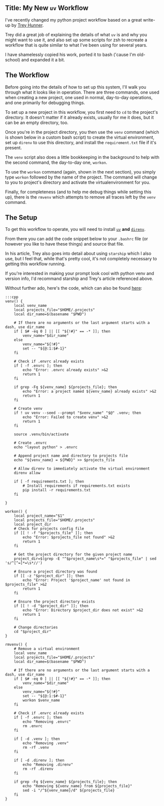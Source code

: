 Title: My New `uv` Workflow
----------------------

I've recently changed my python project workflow based on a great write-up by [Trey Hunner](https://treyhunner.com/2024/10/switching-from-virtualenvwrapper-to-direnv-starship-and-uv/).

Trey did a great job of explaining the details of what `uv` is and why you might want to use it, and also set up some scripts for zsh to recreate a workflow that is quite similar to what I've been using for several years.

I have shamelessly copied his work, ported it to bash ('cause I'm old-school) and expanded it a bit.

## The Workflow

Before going into the details of how to set up this system, I'll walk you through what it looks like in operation. There are three commands, one used when creating a new project, one used in normal, day-to-day operations, and one primarily for debugging things.

To set up a new project in this workflow, you first need to `cd` to the project's directory. It doesn't matter if it already exists, usually for me it does, but it can be an empty directory, too.

Once you're in the project directory, you then use the `venv` command (which is shown below in a custom bash script) to create the virtual environment, set up `direnv` to use this directory, and install the `requirement.txt` file if it's present.

The `venv` script also does a little bookkeeping in the background to help with the second command, the day-to-day one, `workon`.

To use the `workon` command (again, shown in the next section), you simply type `workon` followed by the name of the project. The command will change to you to project's directory and activate the virtualenvironment for you.

Finally, for completeness (and to help me debug things while setting this up), there is the `rmvenv` which attempts to remove all traces left by the `venv` command.

## The Setup

To get this workflow to operate, you will need to install [`uv`](https://docs.astral.sh/uv/getting-started/installation/) **and** [`direnv`](https://direnv.net/docs/installation.html).

From there you can add the code snippet below to your `.bashrc` file (or however you like to have these things) and source that file.

In his article, Trey also goes into detail about using `starship` which I also use, but I feel that, while that's pretty cool, it's not completely necessary to getting this workflow running.

If you're interested in making your prompt look cool with python venv and version info, I'd recommand starship and Trey's article referenced above.

Without further ado, here's the code, which can also be found [here](https://github.com/jima80525/bin/blob/ae2dee4a786dd264b07092021ef2092dfec3c198/bashrc_to_copy_to_home_dir#L91):


    :::cpp
    venv() {
        local venv_name
        local projects_file="$HOME/.projects"
        local dir_name=$(basename "$PWD")

        # If there are no arguments or the last argument starts with a dash, use dir_name
        if [ $# -eq 0 ] || [[ "${!#}" == -* ]]; then
            venv_name="$dir_name"
        else
            venv_name="${!#}"
            set -- "${@:1:$#-1}"
        fi

        # Check if .envrc already exists
        if [ -f .envrc ]; then
            echo "Error: .envrc already exists" >&2
            return 1
        fi

        if grep -Fq ${venv_name} ${projects_file}; then
            echo "Error: a project named ${venv_name} already exists" >&2
            return 1
        fi

        # Create venv
        if ! uv venv --seed --prompt "$venv_name" "$@" .venv; then
            echo "Error: Failed to create venv" >&2
            return 1
        fi

        source .venv/bin/activate

        # Create .envrc
        echo "layout python" > .envrc

        # Append project name and directory to projects file
        echo "${venv_name} = ${PWD}" >> $projects_file

        # Allow direnv to immediately activate the virtual environment
        direnv allow

        if [ -f requirements.txt ]; then
            # Install requirements if requirements.txt exists
            pip install -r requirements.txt
        fi

    }

    workon() {
        local project_name="$1"
        local projects_file="$HOME/.projects"
        local project_dir
        # Check for projects config file
        if [[ ! -f "$projects_file" ]]; then
            echo "Error: $projects_file not found" >&2
            return 1
        fi

        # Get the project directory for the given project name
        project_dir=$(grep -E "^$project_name\s*=" "$projects_file" | sed 's/^[^=]*=\s*//')

        # Ensure a project directory was found
        if [[ -z "$project_dir" ]]; then
            echo "Error: Project '$project_name' not found in $projects_file" >&2
            return 1
        fi

        # Ensure the project directory exists
        if [[ ! -d "$project_dir" ]]; then
            echo "Error: Directory $project_dir does not exist" >&2
            return 1
        fi

        # Change directories
        cd "$project_dir"
    }

    rmvenv() {
        # Remove a virtual environment
        local venv_name
        local projects_file="$HOME/.projects"
        local dir_name=$(basename "$PWD")

        # If there are no arguments or the last argument starts with a dash, use dir_name
        if [ $# -eq 0 ] || [[ "${!#}" == -* ]]; then
            venv_name="$dir_name"
        else
            venv_name="${!#}"
            set -- "${@:1:$#-1}"
            workon $venv_name
        fi

        # Check if .envrc already exists
        if [ -f .envrc ]; then
            echo "Removing .envrc"
            rm .envrc
        fi

        if [ -d .venv ]; then
            echo "Removing .venv"
            rm -rf .venv
        fi

        if [ -d .direnv ]; then
            echo "Removing .direnv"
            rm -rf .direnv
        fi

        if grep -Fq ${venv_name} ${projects_file}; then
            echo "Removing ${venv_name} from ${projects_file}"
            sed -i "/^${venv_name}/d" ${projects_file}
        fi
    }
